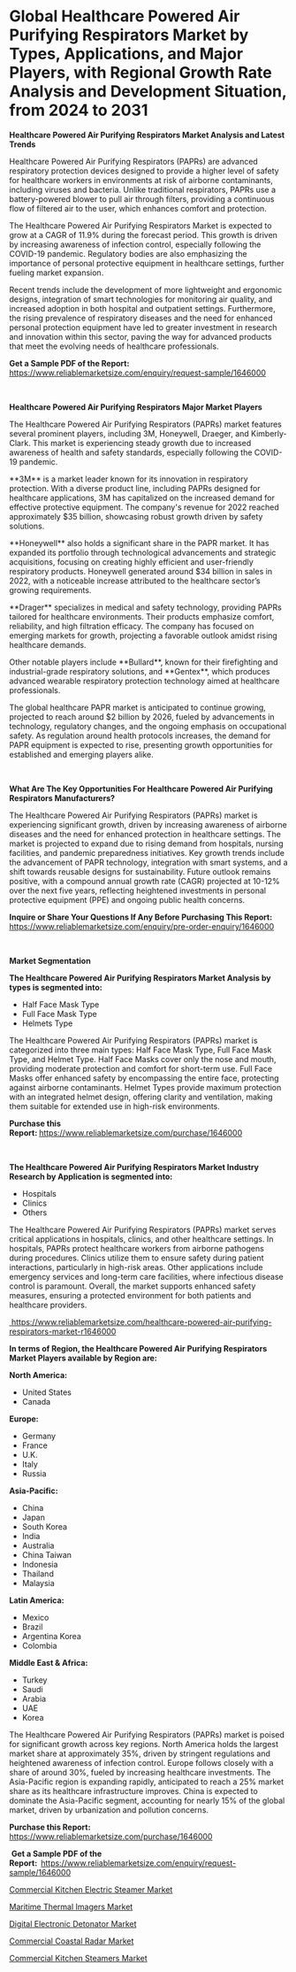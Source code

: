 <p><h1>Global Healthcare Powered Air Purifying Respirators Market by Types, Applications, and Major Players, with Regional Growth Rate Analysis and Development Situation, from 2024 to 2031</h1></p><p><strong>Healthcare Powered Air Purifying Respirators Market Analysis and Latest Trends</strong></p>
<p><p>Healthcare Powered Air Purifying Respirators (PAPRs) are advanced respiratory protection devices designed to provide a higher level of safety for healthcare workers in environments at risk of airborne contaminants, including viruses and bacteria. Unlike traditional respirators, PAPRs use a battery-powered blower to pull air through filters, providing a continuous flow of filtered air to the user, which enhances comfort and protection.</p><p>The Healthcare Powered Air Purifying Respirators Market is expected to grow at a CAGR of 11.9% during the forecast period. This growth is driven by increasing awareness of infection control, especially following the COVID-19 pandemic. Regulatory bodies are also emphasizing the importance of personal protective equipment in healthcare settings, further fueling market expansion.</p><p>Recent trends include the development of more lightweight and ergonomic designs, integration of smart technologies for monitoring air quality, and increased adoption in both hospital and outpatient settings. Furthermore, the rising prevalence of respiratory diseases and the need for enhanced personal protection equipment have led to greater investment in research and innovation within this sector, paving the way for advanced products that meet the evolving needs of healthcare professionals.</p></p>
<p><strong>Get a Sample PDF of the Report:&nbsp;</strong> <a href="https://www.reliablemarketsize.com/enquiry/request-sample/1646000?utm_campaign=1550&utm_medium=2&utm_source=Github&utm_content=ia&utm_term=27102024&utm_id=healthcare-powered-air-purifying-respirators">https://www.reliablemarketsize.com/enquiry/request-sample/1646000</a></p>
<p>&nbsp;</p>
<p><strong>Healthcare Powered Air Purifying Respirators Major Market Players</strong></p>
<p><p>The Healthcare Powered Air Purifying Respirators (PAPRs) market features several prominent players, including 3M, Honeywell, Draeger, and Kimberly-Clark. This market is experiencing steady growth due to increased awareness of health and safety standards, especially following the COVID-19 pandemic.</p><p>**3M** is a market leader known for its innovation in respiratory protection. With a diverse product line, including PAPRs designed for healthcare applications, 3M has capitalized on the increased demand for effective protective equipment. The company's revenue for 2022 reached approximately $35 billion, showcasing robust growth driven by safety solutions.</p><p>**Honeywell** also holds a significant share in the PAPR market. It has expanded its portfolio through technological advancements and strategic acquisitions, focusing on creating highly efficient and user-friendly respiratory products. Honeywell generated around $34 billion in sales in 2022, with a noticeable increase attributed to the healthcare sector’s growing requirements.</p><p>**Drager** specializes in medical and safety technology, providing PAPRs tailored for healthcare environments. Their products emphasize comfort, reliability, and high filtration efficacy. The company has focused on emerging markets for growth, projecting a favorable outlook amidst rising healthcare demands.</p><p>Other notable players include **Bullard**, known for their firefighting and industrial-grade respiratory solutions, and **Gentex**, which produces advanced wearable respiratory protection technology aimed at healthcare professionals.</p><p>The global healthcare PAPR market is anticipated to continue growing, projected to reach around $2 billion by 2026, fueled by advancements in technology, regulatory changes, and the ongoing emphasis on occupational safety. As regulation around health protocols increases, the demand for PAPR equipment is expected to rise, presenting growth opportunities for established and emerging players alike.</p></p>
<p>&nbsp;</p>
<p><strong>What Are The Key Opportunities For Healthcare Powered Air Purifying Respirators Manufacturers?</strong></p>
<p><p>The Healthcare Powered Air Purifying Respirators (PAPRs) market is experiencing significant growth, driven by increasing awareness of airborne diseases and the need for enhanced protection in healthcare settings. The market is projected to expand due to rising demand from hospitals, nursing facilities, and pandemic preparedness initiatives. Key growth trends include the advancement of PAPR technology, integration with smart systems, and a shift towards reusable designs for sustainability. Future outlook remains positive, with a compound annual growth rate (CAGR) projected at 10-12% over the next five years, reflecting heightened investments in personal protective equipment (PPE) and ongoing public health concerns.</p></p>
<p><strong>Inquire or Share Your Questions If Any Before Purchasing This Report:</strong> <a href="https://www.reliablemarketsize.com/enquiry/pre-order-enquiry/1646000?utm_campaign=1550&utm_medium=2&utm_source=Github&utm_content=ia&utm_term=27102024&utm_id=healthcare-powered-air-purifying-respirators">https://www.reliablemarketsize.com/enquiry/pre-order-enquiry/1646000</a></p>
<p>&nbsp;</p>
<p><strong>Market Segmentation</strong></p>
<p><strong>The Healthcare Powered Air Purifying Respirators Market Analysis by types is segmented into:</strong></p>
<p><ul><li>Half Face Mask Type</li><li>Full Face Mask Type</li><li>Helmets Type</li></ul></p>
<p><p>The Healthcare Powered Air Purifying Respirators (PAPRs) market is categorized into three main types: Half Face Mask Type, Full Face Mask Type, and Helmet Type. Half Face Masks cover only the nose and mouth, providing moderate protection and comfort for short-term use. Full Face Masks offer enhanced safety by encompassing the entire face, protecting against airborne contaminants. Helmet Types provide maximum protection with an integrated helmet design, offering clarity and ventilation, making them suitable for extended use in high-risk environments.</p></p>
<p><strong>Purchase this Report:&nbsp;</strong><a href="https://www.reliablemarketsize.com/purchase/1646000?utm_campaign=1550&utm_medium=2&utm_source=Github&utm_content=ia&utm_term=27102024&utm_id=healthcare-powered-air-purifying-respirators">https://www.reliablemarketsize.com/purchase/1646000</a></p>
<p>&nbsp;</p>
<p><strong>The Healthcare Powered Air Purifying Respirators Market Industry Research by Application is segmented into:</strong></p>
<p><ul><li>Hospitals</li><li>Clinics</li><li>Others</li></ul></p>
<p><p>The Healthcare Powered Air Purifying Respirators (PAPRs) market serves critical applications in hospitals, clinics, and other healthcare settings. In hospitals, PAPRs protect healthcare workers from airborne pathogens during procedures. Clinics utilize them to ensure safety during patient interactions, particularly in high-risk areas. Other applications include emergency services and long-term care facilities, where infectious disease control is paramount. Overall, the market supports enhanced safety measures, ensuring a protected environment for both patients and healthcare providers.</p></p>
<p><a href="https://www.reliablemarketsize.com/healthcare-powered-air-purifying-respirators-market-r1646000?utm_campaign=1550&utm_medium=2&utm_source=Github&utm_content=ia&utm_term=27102024&utm_id=healthcare-powered-air-purifying-respirators">&nbsp;https://www.reliablemarketsize.com/healthcare-powered-air-purifying-respirators-market-r1646000</a></p>
<p><strong>In terms of Region, the Healthcare Powered Air Purifying Respirators Market Players available by Region are:</strong></p>
<p>
    <p> <strong> North America: </strong>
        <ul>
            <li>United States</li>
            <li>Canada</li>
        </ul>
        </p> 
    <p> <strong> Europe: </strong>
        <ul>
            <li>Germany</li>
            <li>France</li>
            <li>U.K.</li>
            <li>Italy</li>
            <li>Russia</li>
        </ul>
        </p> 
    <p> <strong> Asia-Pacific: </strong>
        <ul>
            <li>China</li>
            <li>Japan</li>
            <li>South Korea</li>
            <li>India</li>
            <li>Australia</li>
            <li>China Taiwan</li>
            <li>Indonesia</li>
            <li>Thailand</li>
            <li>Malaysia</li>
        </ul>
        </p> 
    <p> <strong> Latin America: </strong>
        <ul>
            <li>Mexico</li>
            <li>Brazil</li>
            <li>Argentina Korea</li>
            <li>Colombia</li>
        </ul>
        </p> 
    <p> <strong> Middle East & Africa: </strong>
        <ul>
            <li>Turkey</li>
            <li>Saudi</li>
            <li>Arabia</li>
            <li>UAE</li>
            <li>Korea</li>
        </ul>
    </p>
    </p>
<p><p>The Healthcare Powered Air Purifying Respirators (PAPRs) market is poised for significant growth across key regions. North America holds the largest market share at approximately 35%, driven by stringent regulations and heightened awareness of infection control. Europe follows closely with a share of around 30%, fueled by increasing healthcare investments. The Asia-Pacific region is expanding rapidly, anticipated to reach a 25% market share as its healthcare infrastructure improves. China is expected to dominate the Asia-Pacific segment, accounting for nearly 15% of the global market, driven by urbanization and pollution concerns.</p></p>
<p><strong>Purchase this Report: </strong><a href="https://www.reliablemarketsize.com/purchase/1646000?utm_campaign=1550&utm_medium=2&utm_source=Github&utm_content=ia&utm_term=27102024&utm_id=healthcare-powered-air-purifying-respirators">https://www.reliablemarketsize.com/purchase/1646000</a></p>
<p>&nbsp;<strong>Get a Sample PDF of the Report:&nbsp;&nbsp;</strong><a href="https://www.reliablemarketsize.com/enquiry/request-sample/1646000?utm_campaign=1550&utm_medium=2&utm_source=Github&utm_content=ia&utm_term=27102024&utm_id=healthcare-powered-air-purifying-respirators">https://www.reliablemarketsize.com/enquiry/request-sample/1646000</a></p>
<p><strong></strong></p>
<p><p><a href="https://www.linkedin.com/pulse/commercial-kitchen-electric-steamer-industry-sector-new-tolqe?trk=public_post_embed_feed-article-content&utm_campaign=1550&utm_medium=2&utm_source=Github&utm_content=ia&utm_term=27102024&utm_id=healthcare-powered-air-purifying-respirators">Commercial Kitchen Electric Steamer Market</a></p><p><a href="https://github.com/ChiragRp1/Market-Research-Report-List-6/blob/main/maritime-thermal-imagers-market.md?utm_campaign=1550&utm_medium=2&utm_source=Github&utm_content=ia&utm_term=27102024&utm_id=healthcare-powered-air-purifying-respirators">Maritime Thermal Imagers Market</a></p><p><a href="https://issuu.com/reportprime-2/docs/digital-electronic-detonator-market_df9ba43734692f?utm_campaign=1550&utm_medium=2&utm_source=Github&utm_content=ia&utm_term=27102024&utm_id=healthcare-powered-air-purifying-respirators">Digital Electronic Detonator Market</a></p><p><a href="https://issuu.com/reportprime-2/docs/commercial-coastal-radar-market-siz_486fd3854960d8?utm_campaign=1550&utm_medium=2&utm_source=Github&utm_content=ia&utm_term=27102024&utm_id=healthcare-powered-air-purifying-respirators">Commercial Coastal Radar Market</a></p><p><a href="https://www.linkedin.com/pulse/global-commercial-kitchen-steamers-market-trends-insights-3r8ke?trk=public_post_embed_feed-article-content&utm_campaign=1550&utm_medium=2&utm_source=Github&utm_content=ia&utm_term=27102024&utm_id=healthcare-powered-air-purifying-respirators">Commercial Kitchen Steamers Market</a></p></p>